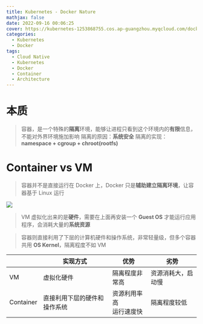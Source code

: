 ```yaml
---
title: Kubernetes - Docker Nature
mathjax: false
date: 2022-09-16 00:06:25
cover: https://kubernetes-1253868755.cos.ap-guangzhou.myqcloud.com/docker/docker-geek.jpeg
categories:
  - Kubernetes
  - Docker
tags:
  - Cloud Native
  - Kubernetes
  - Docker
  - Container
  - Architecture
---
```


# 本质

> 容器，是一个特殊的**隔离**环境，能够让进程只看到这个环境内的**有限**信息，不能对外界环境施加影响
> 隔离的原因：**系统安全**
> 隔离的实现：**namespace + cgroup + chroot(rootfs)**

<!-- more -->

# Container vs VM

> 容器并不是直接运行在 Docker 上，Docker 只是**辅助建立隔离环境**，让容器基于 Linux 运行

![](https://kubernetes-1253868755.cos.ap-guangzhou.myqcloud.com/docker/container-vm.jpeg)

> VM 虚拟化出来的是**硬件**，需要在上面再安装一个 **Guest OS** 才能运行应用程序，会消耗大量的**系统资源**

> 容器则直接利用了下层的计算机硬件和操作系统，非常轻量级，但多个容器共用 **OS Kernel**，隔离程度不如 VM

|           | 实现方式                     | 优势                         | 劣势               |
| --------- | ---------------------------- | ---------------------------- | ------------------ |
| VM        | 虚拟化硬件                   | 隔离程度非常高               | 资源消耗大，启动慢 |
| Container | 直接利用下层的硬件和操作系统 | 资源利用率高<br />运行速度快 | 隔离程度较低       |

